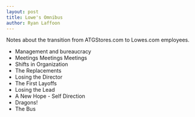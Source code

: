 ```yaml
---
layout: post
title: Lowe's Omnibus
author: Ryan Laffoon
---
```

Notes about the transition from ATGStores.com to Lowes.com employees.

* Management and bureaucracy
* Meetings Meetings Meetings
* Shifts in Organization
* The Replacements
* Losing the Director
* The First Layoffs
* Losing the Lead
* A New Hope - Self Direction
* Dragons!
* The Bus
